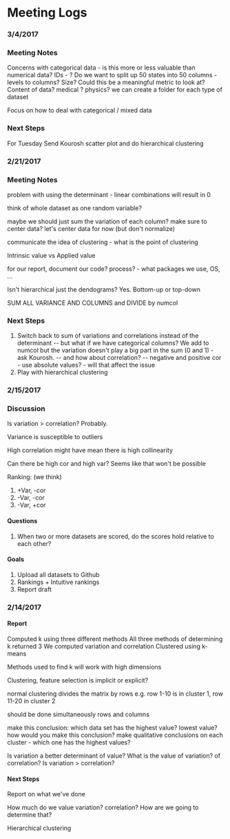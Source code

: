 # Meeting Logs

### 3/4/2017

### Meeting Notes
Concerns with categorical data - is this more or less valuable than numerical data?
IDs - ?
Do we want to split up 50 states into 50 columns - levels to columns?
Size? Could this be a meaningful metric to look at?
Content of data? medical ? physics?
we can create a folder for each type of dataset

Focus on how to deal with categorical / mixed data


### Next Steps
For Tuesday
Send Kourosh scatter plot
and do hierarchical clustering


### 2/21/2017

### Meeting Notes
problem with using the determinant - linear combinations will result in 0

think of whole dataset as one random variable?

maybe we should just sum the variation of each column?
make sure to center data?
let's center data for now (but don't normalize)

communicate the idea of clustering - what is the point of clustering

Intrinsic value vs Applied value

for our report, document our code? process? - what packages we use, OS, ...

Isn't hierarchical just the dendograms? Yes.
Bottom-up or top-down

SUM ALL VARIANCE AND COLUMNS and DIVIDE by numcol

### Next Steps
1. Switch back to sum of variations and correlations instead of the determinant -- but what if we have categorical columns? We add to numcol but the variation doesn't play a big part in the sum (0 and 1) - ask Kourosh.
-- and how about correlation? -- negative and positive cor - use absolute values? - will that affect the issue
2. Play with hierarchical clustering


### 2/15/2017

### Discussion
Is variation > correlation?
Probably.

Variance is susceptible to outliers

High correlation might have mean there is high collinearity

Can there be high cor and high var?
Seems like that won't be possible

Ranking: (we think)
1. +Var, -cor
2. -Var, -cor
3. -Var, +cor

#### Questions
1. When two or more datasets are scored, do the scores hold relative to each other?

#### Goals
1. Upload all datasets to Github
2. Rankings + Intuitive rankings
3. Report draft


### 2/14/2017

#### Report
Computed k using three different methods
All three methods of determining k returned 3
We computed variation and correlation
Clustered using k-means

Methods used to find k will work with high dimensions

Clustering, feature selection is implicit or explicit?

normal clustering divides the matrix by rows
e.g. row 1-10 is in cluster 1, row 11-20 in cluster 2

should be done simultaneously rows and columns

make this conclusion: which data set has the highest value? lowest value? how would you make this conclusion?
make qualitative conclusions on each cluster - which one has the highest values?

Is variation a better determinant of value?
What is the value of variation? of correlation? Is variation > correlation?

#### Next Steps
Report on what we've done

How much do we value variation? correlation? How are we going to determine that?

Hierarchical clustering
